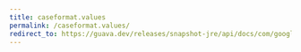 ```yaml
---
title: caseformat.values
permalink: /caseformat.values/
redirect_to: https://guava.dev/releases/snapshot-jre/api/docs/com/google/common/base/CaseFormat.html#values--
---
```

